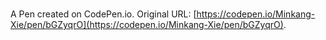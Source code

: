 # 

A Pen created on CodePen.io. Original URL: [https://codepen.io/Minkang-Xie/pen/bGZyqrO](https://codepen.io/Minkang-Xie/pen/bGZyqrO).

